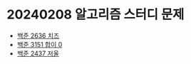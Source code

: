 # 20240208 알고리즘 스터디 문제

- [백준 2636 치즈](https://www.acmicpc.net/problem/2636)
- [백준 3151 합이 0](https://www.acmicpc.net/problem/3151)
- [백준 2437 저울](https://www.acmicpc.net/problem/2437)

